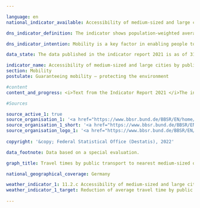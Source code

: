 ```yaml
---

language: en    
national_indicator_available: Accessibility of medium-sized and large cities by public transport    

dns_indicator_definition: The indicator shows population-weighted average travel times to the nearest medium-sized or major city by public transport.    

dns_indicator_intention: Mobility is a key factor in enabling people to participate in society. Accordingly, urban development and transport should be designed to provide good mobility services and suitable connections to medium-sized or major cities for the entire population. Therefore, the goal of the German Government is to shorten the average amount of time it takes people to travel to their nearest medium-sized or major city by public transport.    

data_state: The data published in the indicator report 2021 is as of 31.12.2020. The data shown on the DNS-Online-Platform is updated regularly, so that more current data may be available online than published in the indicator report 2021.    

indicator_name: Accessibility of medium-sized and large cities by public transport    
section: Mobility    
postulate: Guaranteeing mobility – protecting the environment    

#content     
content_and_progress: <i>Text from the Indicator Report 2021 </i>The indicator is computed by the Federal Institute for Research on Building, Urban Affairs and Spatial Development. Public means of transport are defined as transport services that anyone can use on payment of the relevant fees. Flexible forms of operation, such as on-call buses that operate on demand without fixed stopping points and timetables, are not taken into account.<br>Comparing the indicator values for 2012 and 2018 shows that the population-weighted average travel time to the nearest medium-sized or major city fell from 23.5 to 21.9 minutes during that period. This equates to a reduction of 6.9%.<br>However, the number of medium-sized and major cities grew from 1,010 in 2012 to 1,109 in 2018. Much of this growth can be traced to the designation of additional urban centres as medium-sized cities in Bavaria.<br>It is beyond the purview of this report to assess whether that change of status reflects an actual improvement in the provision available in those cities. Nonetheless, the increase in medium-sized and major cities notably helped reduce the average travel time required to reach one.<br>If the average travel time for each reporting year is calculated on the basis of only those intermediate and major cities which existed in 2012, it is found to have decreased from 23.5 minutes in 2012 to 22.5 minutes in 2018. This equates to a reduction in travel time of only 4.3% in relation to 2012.<br>The data for these calculations were taken from the timetables of Deutsche Bahn, various networks and numerous other transport providers. With the help of the timetable data, the travel times to the nearest intermediate or major city during peak morning traffic times were determined for some 258,000 stops. This period is defined differently across the reporting years. Whereas connections with arrival times between 6 a.m. and 9 a.m. were taken into account in 2012, the figures for 2016 and 2018 refer to connections with arrival times between 8 a.m and 12 noon.<br>Not least because not all local transport schedules had been fully incorporated into the database used, the values for the different reporting years cannot be compared without caveats. Therefore, the frequency of transport services to the nearest intermediate or major city is ignored, as is travel time to and from the stopping point. Furthermore, this indicator is based on timetable data – which means that delays or even cancellations are not taken into account.<br>The classification of an urban centre as a medium-size or major city is determined according to the availability of goods, services and infrastructure that are not available in the surrounding regional towns. These include, among other things, specialist medical practices, hospitals, cultural facilities as well as secondary schools and institutions of higher education. In each intermediate or major city, especially in large cities, only one location in the city centre was designated as the destination. The destination stops were selected within a radius of one kilometre around that destination point, and the quickest connection from each departure stop to that point was sought. A population-weighted average value of the travel time for Germany was then determined with the help of small-scale population data from the Federal Statistical Office.    

#Sources    

source_active_1: true
source_organisation_1: '<a href="https://www.bbsr.bund.de/BBSR/EN/home/_node.html">Federal Office for Research on Building, Urban Affairs and Spatial Development</a>'
source_organisation_1_short: '<a href="https://www.bbsr.bund.de/BBSR/EN/home/_node.html">Federal Office for Research on Building, Urban Affairs and Spatial Development</a>'
source_organisation_logo_1: '<a href="https://www.bbsr.bund.de/BBSR/EN/home/_node.html"><img src="ttps://g205sdgs.github.io/sdg-indicators/public/logosEn/bbsr.png" alt="Federal Office for Research on Building, Urban Affairs and Spatial Development" title=" Click here to visit the homepage of the organizationFederal Office for Research on Building, Urban Affairs and Spatial Development" style="height:60px; width:148px; border: transparent"/></a>'
    
copyright: '&copy; Federal Statistical Office (Destatis), 2022'    

data_footnote: Data based on a special evaluation.    

graph_title: Travel times by public transport to nearest medium-sized or major city    

national_geographical_coverage: Germany    

weather_indicator_1: 11.2.c Accessibility of medium-sized and large cities by public transport
weather_indicator_1_target: Reduction of average travel time by public transport
    
---
```



<div>
  <div class="my-header">
    <h3>
    </h3>
  </div>
  <div class="my-header-note">
  </div>
</div>